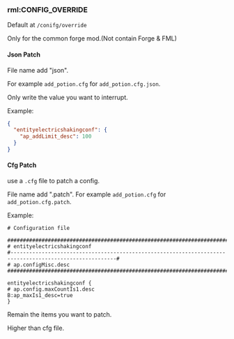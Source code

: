 ### rml:CONFIG_OVERRIDE

Default at `/conifg/override`

Only for the common forge mod.(Not contain Forge & FML)


#### Json Patch

File name add "json".

For example `add_potion.cfg` for `add_potion.cfg.json`.

Only write the value you want to interrupt.

Example:
```json
{
  "entityelectricshakingconf": {
    "ap_addLimit_desc": 100
  }
}
```

#### Cfg Patch
use a `.cfg` file to patch a config.

File name add ".patch".
For example `add_potion.cfg` for `add_potion.cfg.patch`.

Example:
```editorconfig
# Configuration file

##########################################################################################################
# entityelectricshakingconf
#--------------------------------------------------------------------------------------------------------#
# ap.configMisc.desc
##########################################################################################################

entityelectricshakingconf {
# ap.config.maxCountIs1.desc
B:ap_maxIs1_desc=true
}
```

Remain the items you want to patch.

Higher than cfg file.
